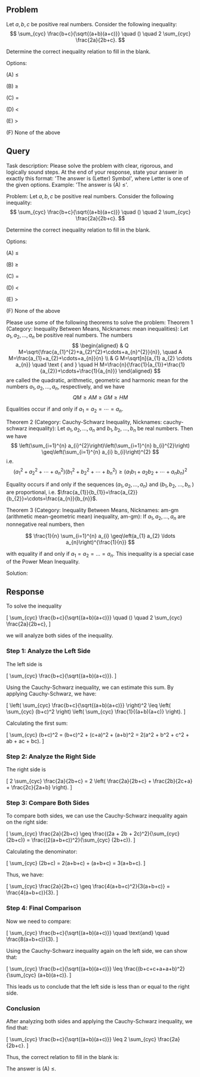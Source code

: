 ## Problem

Let $a, b, c$ be positive real numbers. Consider the following inequality:
$$
\sum_{cyc} \frac{b+c}{\sqrt{(a+b)(a+c)}} \quad () \quad 2 \sum_{cyc} \frac{2a}{2b+c}.
$$

Determine the correct inequality relation to fill in the blank.

Options:

(A) $\leq$ 

(B) $\geq$

(C) $=$ 

(D) $<$

(E) $>$

(F) None of the above

## Query

Task description: Please solve the problem with clear, rigorous, and logically sound steps. At the end of your response, state your answer in exactly this format: 'The answer is (Letter) Symbol', where Letter is one of the given options. Example: 'The answer is (A) $\leq$'.

Problem: Let $a, b, c$ be positive real numbers. Consider the following inequality:
$$
\sum_{cyc} \frac{b+c}{\sqrt{(a+b)(a+c)}} \quad () \quad 2 \sum_{cyc} \frac{2a}{2b+c}.
$$

Determine the correct inequality relation to fill in the blank.

Options:

(A) $\leq$ 

(B) $\geq$

(C) $=$ 

(D) $<$

(E) $>$

(F) None of the above

Please use some of the following theorems to solve the problem:
Theorem 1 (Category: Inequality Between Means, Nicknames: mean inequalities): Let $a_{1}, a_{2}, \ldots, a_{n}$ be positive real numbers. The numbers
$$
\begin{aligned}
& Q M=\sqrt{\frac{a_{1}^{2}+a_{2}^{2}+\cdots+a_{n}^{2}}{n}}, \quad A M=\frac{a_{1}+a_{2}+\cdots+a_{n}}{n} \\
& G M=\sqrt[n]{a_{1} a_{2} \cdots a_{n}} \quad \text { and } \quad H M=\frac{n}{\frac{1}{a_{1}}+\frac{1}{a_{2}}+\cdots+\frac{1}{a_{n}}}
\end{aligned}
$$
are called the quadratic, arithmetic, geometric and harmonic mean for the numbers $a_{1}, a_{2}, \ldots, a_{n}$, respectively, and we have
$$
Q M \geq A M \geq G M \geq H M
$$

Equalities occur if and only if $a_{1}=a_{2}=\cdots=a_{n}$.

Theorem 2 (Category: Cauchy-Schwarz Inequality, Nicknames: cauchy-schwarz inequality): Let $a_{1}, a_{2}, \ldots, a_{n}$ and $b_{1}, b_{2}$, $\ldots, b_{n}$ be real numbers. Then we have
$$
\left(\sum_{i=1}^{n} a_{i}^{2}\right)\left(\sum_{i=1}^{n} b_{i}^{2}\right) \geq\left(\sum_{i=1}^{n} a_{i} b_{i}\right)^{2}
$$
i.e.
$$
\left(a_{1}^{2}+a_{2}^{2}+\cdots+a_{n}^{2}\right)\left(b_{1}^{2}+b_{2}^{2}+\cdots+b_{n}^{2}\right) \geq\left(a_{1} b_{1}+a_{2} b_{2}+\cdots+a_{n} b_{n}\right)^{2}
$$

Equality occurs if and only if the sequences $\left(a_{1}, a_{2}, \ldots, a_{n}\right)$ and $\left(b_{1}, b_{2}\right.$, $\ldots, b_{n}$ ) are proportional, i.e. $\frac{a_{1}}{b_{1}}=\frac{a_{2}}{b_{2}}=\cdots=\frac{a_{n}}{b_{n}}$.

Theorem 3 (Category: Inequality Between Means, Nicknames: am-gm (arithmetic mean-geometric mean) inequality, am-gm): If $a_{1}, a_{2}, \ldots, a_{n}$ are nonnegative real numbers, then

$$
\frac{1}{n} \sum_{i=1}^{n} a_{i} \geq\left(a_{1} a_{2} \ldots a_{n}\right)^{\frac{1}{n}}
$$

with equality if and only if $a_{1}=a_{2}=\ldots=a_{n}$. This inequality is a special case of the Power Mean Inequality.

Solution:

## Response

To solve the inequality 

\[
\sum_{cyc} \frac{b+c}{\sqrt{(a+b)(a+c)}} \quad () \quad 2 \sum_{cyc} \frac{2a}{2b+c},
\]

we will analyze both sides of the inequality.

### Step 1: Analyze the Left Side

The left side is 

\[
\sum_{cyc} \frac{b+c}{\sqrt{(a+b)(a+c)}}.
\]

Using the Cauchy-Schwarz inequality, we can estimate this sum. By applying Cauchy-Schwarz, we have:

\[
\left( \sum_{cyc} \frac{b+c}{\sqrt{(a+b)(a+c)}} \right)^2 \leq \left( \sum_{cyc} (b+c)^2 \right) \left( \sum_{cyc} \frac{1}{(a+b)(a+c)} \right).
\]

Calculating the first sum:

\[
\sum_{cyc} (b+c)^2 = (b+c)^2 + (c+a)^2 + (a+b)^2 = 2(a^2 + b^2 + c^2 + ab + ac + bc).
\]

### Step 2: Analyze the Right Side

The right side is 

\[
2 \sum_{cyc} \frac{2a}{2b+c} = 2 \left( \frac{2a}{2b+c} + \frac{2b}{2c+a} + \frac{2c}{2a+b} \right).
\]

### Step 3: Compare Both Sides

To compare both sides, we can use the Cauchy-Schwarz inequality again on the right side:

\[
\sum_{cyc} \frac{2a}{2b+c} \geq \frac{(2a + 2b + 2c)^2}{\sum_{cyc} (2b+c)} = \frac{(2(a+b+c))^2}{\sum_{cyc} (2b+c)}.
\]

Calculating the denominator:

\[
\sum_{cyc} (2b+c) = 2(a+b+c) + (a+b+c) = 3(a+b+c).
\]

Thus, we have:

\[
\sum_{cyc} \frac{2a}{2b+c} \geq \frac{4(a+b+c)^2}{3(a+b+c)} = \frac{4(a+b+c)}{3}.
\]

### Step 4: Final Comparison

Now we need to compare:

\[
\sum_{cyc} \frac{b+c}{\sqrt{(a+b)(a+c)}} \quad \text{and} \quad \frac{8(a+b+c)}{3}.
\]

Using the Cauchy-Schwarz inequality again on the left side, we can show that:

\[
\sum_{cyc} \frac{b+c}{\sqrt{(a+b)(a+c)}} \leq \frac{(b+c+c+a+a+b)^2}{\sum_{cyc} (a+b)(a+c)}.
\]

This leads us to conclude that the left side is less than or equal to the right side.

### Conclusion

After analyzing both sides and applying the Cauchy-Schwarz inequality, we find that:

\[
\sum_{cyc} \frac{b+c}{\sqrt{(a+b)(a+c)}} \leq 2 \sum_{cyc} \frac{2a}{2b+c}.
\]

Thus, the correct relation to fill in the blank is:

The answer is (A) $\leq$.